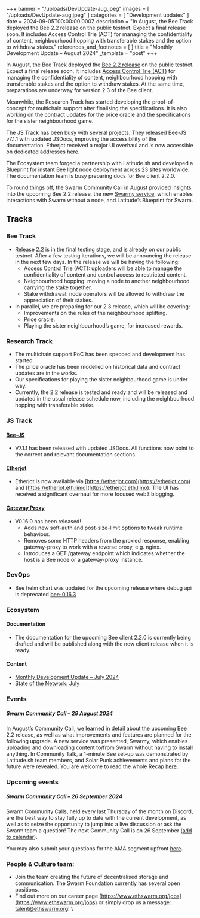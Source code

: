 +++
banner = "/uploads/DevUpdate-aug.jpeg"
images = [ "/uploads/DevUpdate-aug.jpeg" ]
categories = [ "Development updates" ]
date = 2024-09-05T00:00:00.000Z
description = "In August, the Bee Track deployed the Bee 2.2 release on the public testnet. Expect a final release soon. It includes Access Control Trie (ACT) for managing the confidentiality of content, neighbourhood hopping with transferable stakes and the option to withdraw stakes."
references_and_footnotes = [ ]
title = "Monthly Development Update – August 2024"
_template = "post"
+++


In August, the Bee Track deployed the [Bee 2.2 release](https://github.com/ethersphere/bee/releases) on the public testnet. Expect a final release soon. It includes [Access Control Trie (ACT)](https://docs.ethswarm.org/docs/learn/technology/act) for managing the confidentiality of content, neighbourhood hopping with transferable stakes and the option to withdraw stakes. At the same time, preparations are underway for version 2.3 of the Bee client.

Meanwhile, the Research Track has started developing the proof-of-concept for multichain support after finalising the specifications. It is also working on the contract updates for the price oracle and the specifications for the sister neighbourhood game.

The JS Track has been busy with several projects. They released Bee-JS v7.1.1 with updated JSDocs, improving the accessibility of the documentation. Etherjot received a major UI overhaul and is now accessible on dedicated addresses [here](https://etherjot.com).

The Ecosystem team forged a partnership with Latitude.sh and developed a Blueprint for instant Bee light node deployment across 23 sites worldwide. The documentation team is busy preparing docs for Bee client 2.2.0.

To round things off, the Swarm Community Call in August provided insights into the upcoming Bee 2.2 release, the new [Swarmy service](https://swarmy.cloud), which enables interactions with Swarm without a node, and Latitude’s Blueprint for Swarm.


## Tracks


### Bee Track  
* [Release 2.2](https://github.com/ethersphere/bee/releases) is in the final testing stage, and is already on our public testnet. After a few testing iterations, we will be announcing the release in the next few days. In the release we will be having the following:
    * Access Control Trie (ACT): uploaders will be able to manage the confidentiality of content and control access to restricted content.
    * Neighbourhood hopping: moving a node to another neighbourhood carrying the stake together.
    * Stake withdrawal: node operators will be allowed to withdraw the appreciation of their stakes.
* In parallel, we are preparing for our 2.3 release, which will be covering:
    * Improvements on the rules of the neighbourhood splitting.
    * Price oracle.
    * Playing the sister neighbourhood’s game, for increased rewards.


### Research Track 
* The multichain support PoC has been specced and development has started. 
* The price oracle has been modelled on historical data and contract updates are in the works. 
* Our specifications for playing the sister neighbourhood game is under way. 
* Currently, the 2.2 release is tested and ready and will be released and updated in the usual release schedule now, including the neighbourhood hopping with transferable stake. 


### JS Track 


#### [Bee-JS](https://github.com/ethersphere/bee-js)
* V7.1.1 has been released with updated JSDocs. All functions now point to the correct and relevant documentation sections.


#### [Etherjot](https://github.com/ethersphere/etherjot-web)
* Etherjot is now available via [https://etherjot.com](https://etherjot.com) and [https://etherjot.eth.limo](https://etherjot.eth.limo). The UI has received a significant overhaul for more focused web3 blogging.

#### [Gateway Proxy](https://github.com/ethersphere/gateway-proxy)
* V0.16.0 has been released!
    * Adds new soft-auth and post-size-limit options to tweak runtime behaviour.
    * Removes some HTTP headers from the proxied response, enabling gateway-proxy to work with a reverse proxy, e.g. nginx.
    * Introduces a GET /gateway endpoint which indicates whether the host is a Bee node or a gateway-proxy instance.

### DevOps 
* Bee helm chart was updated for the upcoming release where debug api is deprecated [bee-0.16.3](https://github.com/ethersphere/helm/releases)



### Ecosystem 
#### Documentation 
* The documentation for the upcoming Bee client 2.2.0 is currently being drafted and will be published along with the new client release when it is ready.


#### Content 
* [Monthly Development Update – July 2024](https://blog.ethswarm.org/foundation/2024/monthly-development-update-july-2024/)
* [State of the Network: July](https://blog.ethswarm.org/foundation/2024/state-of-the-network-july-2024/)




### Events 


##### **Swarm Community Call – 29 August 2024**

In August’s Community Call, we learned in detail about the upcoming Bee 2.2 release, as well as what improvements and features are planned for the following upgrade. A new service was presented, Swarmy, which enables uploading and downloading content to/from Swarm without having to install anything. In Community Talk, a 1-minute Bee set-up was demonstrated by Latitude.sh team members, and Solar Punk achievements and plans for the future were revealed. You are welcome to read the whole Recap [here](https://blog.ethswarm.org/foundation/2024/swarm-community-call-29-august-recap/). 


### Upcoming events


##### **Swarm Community Call – 26 September 2024**

Swarm Community Calls, held every last Thursday of the month on Discord, are the best way to stay fully up to date with the current development, as well as to seize the opportunity to jump into a live discussion or ask the Swarm team a question! The next Community Call is on 26 September ([add to calendar](https://www.addevent.com/event/rS22652644)).

You may also submit your questions for the AMA segment upfront [here](https://airtable.com/appNS3aNAw7rihPeg/shrBRyrMkXFsJvLS3)**.**


### People & Culture team:
* Join the team creating the future of decentralised storage and communication. The Swarm Foundation currently has several open positions. 
* Find out more on our career page [https://www.ethswarm.org/jobs](https://www.ethswarm.org/jobs) or simply drop us a message: talent@ethswarm.org! \